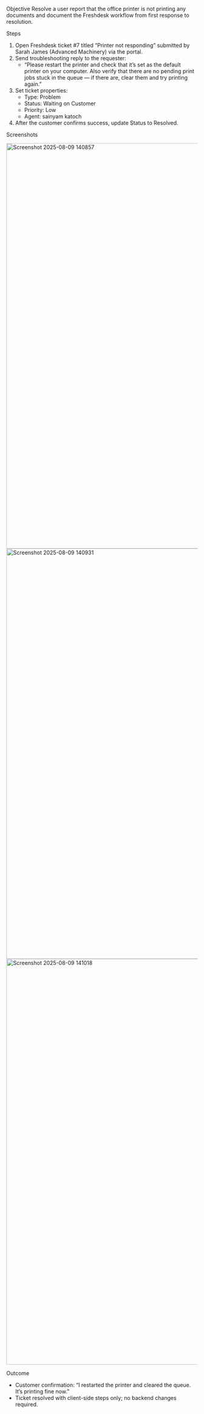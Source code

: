Objective
Resolve a user report that the office printer is not printing any documents and document the Freshdesk workflow from first response to resolution.

Steps
1) Open Freshdesk ticket #7 titled “Printer not responding” submitted by Sarah James (Advanced Machinery) via the portal.
2) Send troubleshooting reply to the requester:
   - “Please restart the printer and check that it’s set as the default printer on your computer. Also verify that there are no pending print jobs stuck in the queue — if there are, clear them and try printing again.”
3) Set ticket properties:
   - Type: Problem
   - Status: Waiting on Customer
   - Priority: Low
   - Agent: sainyam katoch
4) After the customer confirms success, update Status to Resolved.

Screenshots

<img width="1919" height="1066" alt="Screenshot 2025-08-09 140857" src="https://github.com/user-attachments/assets/5f61281f-1952-420f-b1f7-035c20b1e1fc" />
<img width="1913" height="1079" alt="Screenshot 2025-08-09 140931" src="https://github.com/user-attachments/assets/6f3c0aa5-ba9a-430b-9177-c5ce27bc1c28" />
<img width="1912" height="1067" alt="Screenshot 2025-08-09 141018" src="https://github.com/user-attachments/assets/3d1b111d-e74a-4375-8e42-812a9a92b06c" />


Outcome
- Customer confirmation: “I restarted the printer and cleared the queue. It’s printing fine now.”
- Ticket resolved with client-side steps only; no backend changes required.
